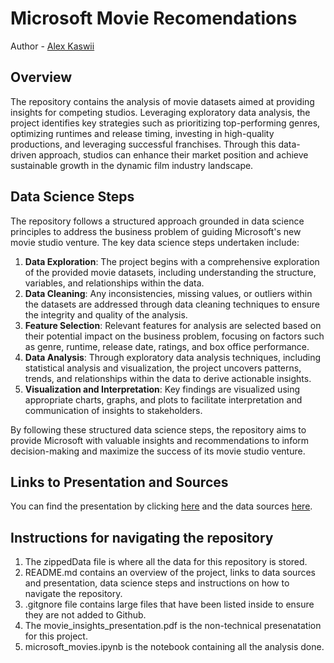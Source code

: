 # Microsoft Movie Recomendations
Author - [Alex Kaswii](https://github.com/Alexkaswii)

## Overview
The repository contains the analysis of movie datasets aimed at providing insights for competing studios. Leveraging exploratory data analysis, the project identifies key strategies such as prioritizing top-performing genres, optimizing runtimes and release timing, investing in high-quality productions, and leveraging successful franchises. Through this data-driven approach, studios can enhance their market position and achieve sustainable growth in the dynamic film industry landscape.

## Data Science Steps
The repository follows a structured approach grounded in data science principles to address the business problem of guiding Microsoft's new movie studio venture. The key data science steps undertaken include:
1. **Data Exploration**: The project begins with a comprehensive exploration of the provided movie datasets, including understanding the structure, variables, and relationships within the data.
2. **Data Cleaning**: Any inconsistencies, missing values, or outliers within the datasets are addressed through data cleaning techniques to ensure the integrity and quality of the analysis.
3. **Feature Selection**: Relevant features for analysis are selected based on their potential impact on the business problem, focusing on factors such as genre, runtime, release date, ratings, and box office performance.
4. **Data Analysis**: Through exploratory data analysis techniques, including statistical analysis and visualization, the project uncovers patterns, trends, and relationships within the data to derive actionable insights.
5. **Visualization and Interpretation**: Key findings are visualized using appropriate charts, graphs, and plots to facilitate interpretation and communication of insights to stakeholders.

By following these structured data science steps, the repository aims to provide Microsoft with valuable insights and recommendations to inform decision-making and maximize the success of its movie studio venture.

## Links to Presentation and Sources
You can find the presentation by clicking [here](https://github.com/Alexkaswii/eda-microsoft-movies/blob/main/microsoft_insights_presentaion.pdf) and the data sources [here](https://github.com/Alexkaswii/eda-microsoft-movies/tree/main/zippedData).

## Instructions for navigating the repository
1. The zippedData file is where all the data for this repository is stored.
2. README.md contains an overview of the project, links to data sources and presentation, data science steps and instructions on how to navigate the repository.
3. .gitgnore file contains large files that have been listed inside to ensure they are not added to Github.
4. The movie_insights_presentation.pdf is the non-technical presenatation for this project.
5. microsoft_movies.ipynb is the notebook containing all the analysis done.
